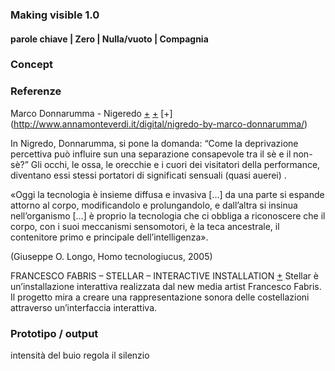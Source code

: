 ### Making visible 1.0

#### parole chiave | Zero | Nulla/vuoto | Compagnia


### Concept




### Referenze
Marco Donnarumma - Nigeredo [+](http://marcodonnarumma.com/works/nigredo/) [+](http://www.ilmuromagazine.com/il-risveglio-del-corpo-assente-marco-donnarumma-2/) [+] (http://www.annamonteverdi.it/digital/nigredo-by-marco-donnarumma/)

In Nigredo, Donnarumma, si pone la domanda: “Come la deprivazione percettiva può influire sun una separazione consapevole tra il sè e il non-sè?” Gli occhi, le ossa, le orecchie e i cuori dei visitatori della performance, diventano essi stessi portatori di significati sensuali (quasi auerei) .

«Oggi la tecnologia è insieme diffusa e invasiva […] da una parte si espande attorno al corpo, modificandolo e prolungandolo, e dall’altra si insinua nell’organismo […] è proprio la tecnologia che ci obbliga a riconoscere che il corpo, con i suoi meccanismi sensomotori, è la teca ancestrale, il contenitore primo e principale dell’intelligenza».

(Giuseppe O. Longo, Homo tecnologiucus, 2005)

FRANCESCO FABRIS – STELLAR – INTERACTIVE INSTALLATION [+](http://interactivedesign.it/blog/visual-programming/max-msp/2016/02/12/francesco-fabris-stellar-interactive-installation/)
Stellar è un’installazione interattiva realizzata dal new media artist Francesco Fabris. Il progetto mira a creare una rappresentazione sonora delle costellazioni attraverso un’interfaccia interattiva.

### Prototipo / output
intensità del buio regola il silenzio


